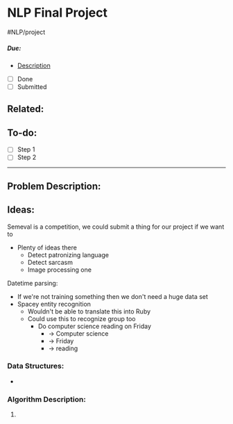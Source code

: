 # NLP Final Project
#NLP/project
##### Due: 
- [Description](https://moodle.colgate.edu/course/view.php?id=15411)
- [ ] Done
- [ ] Submitted

Related:
-

## To-do:

- [ ]  Step 1
- [ ]  Step 2

---

## Problem Description:

## Ideas:
Semeval is a competition, we could submit a thing for our project if we want to 
- Plenty of ideas there
	- Detect patronizing language
	- Detect sarcasm
	- Image processing one

Datetime parsing:
- If we're not training something then we don't need a huge data set
- Spacey entity recognition
	- Wouldn't be able to translate this into Ruby 
	- Could use this to recognize group too 
		- Do computer science reading on Friday
			- -> Computer science
			- -> Friday
			- -> reading 



### Data Structures:
- 

### Algorithm Description:
1. 
